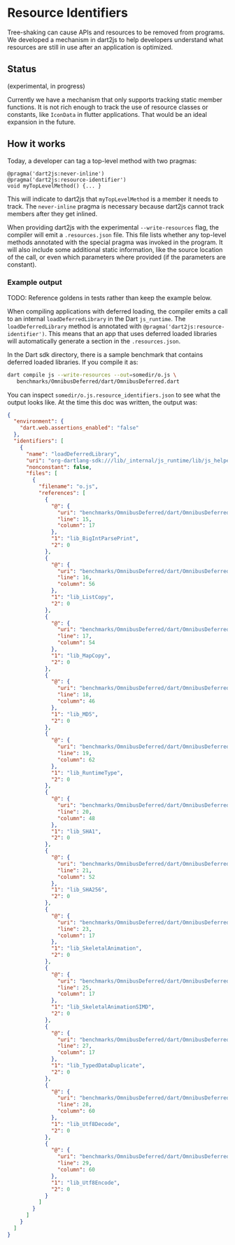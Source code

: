 # Resource Identifiers

Tree-shaking can cause APIs and resources to be removed from programs.  We
developed a mechanism in dart2js to help developers understand what resources
are still in use after an application is optimized.

## Status

(experimental, in progress)

Currently we have a mechanism that only supports tracking static member
functions. It is not rich enough to track the use of resource classes or
constants, like `IconData` in flutter applications. That would be an ideal
expansion in the future.

## How it works
Today, a developer can tag a top-level method with two pragmas:
```
@pragma('dart2js:never-inline')
@pragma('dart2js:resource-identifier')
void myTopLevelMethod() {... }
```

This will indicate to dart2js that `myTopLevelMethod` is a member it needs to
track. The `never-inline` pragma is necessary because dart2js cannot track
members after they get inlined.

When providing dart2js with the experimental `--write-resources` flag, the
compiler will emit a `.resources.json` file. This file lists whether any
top-level methods annotated with the special pragma was invoked in the program.
It will also include some additional static information, like the source
location of the call, or even which parameters where provided (if the parameters
are constant).

### Example output

TODO: Reference goldens in tests rather than keep the example below.

When compiling applications with deferred loading, the compiler emits a call to
an internal `loadDeferredLibrary` in the Dart `js_runtime`. The
`loadDeferredLibrary` method is annotated with
`@pragma('dart2js:resource-identifier')`. This means that an app that uses
deferred loaded libraries will automatically generate a section in the
`.resources.json`.

In the Dart sdk directory, there is a sample benchmark that contains deferred
loaded libraries. If you compile it as:

```sh
dart compile js --write-resources --out=somedir/o.js \
   benchmarks/OmnibusDeferred/dart/OmnibusDeferred.dart
```

You can inspect `somedir/o.js.resource_identifiers.json` to see what the output
looks like. At the time this doc was written, the output was:

```json
{
  "environment": {
    "dart.web.assertions_enabled": "false"
  },
  "identifiers": [
    {
      "name": "loadDeferredLibrary",
      "uri": "org-dartlang-sdk:///lib/_internal/js_runtime/lib/js_helper.dart",
      "nonconstant": false,
      "files": [
        {
          "filename": "o.js",
          "references": [
            {
              "@": {
                "uri": "benchmarks/OmnibusDeferred/dart/OmnibusDeferred.dart",
                "line": 15,
                "column": 17
              },
              "1": "lib_BigIntParsePrint",
              "2": 0
            },
            {
              "@": {
                "uri": "benchmarks/OmnibusDeferred/dart/OmnibusDeferred.dart",
                "line": 16,
                "column": 56
              },
              "1": "lib_ListCopy",
              "2": 0
            },
            {
              "@": {
                "uri": "benchmarks/OmnibusDeferred/dart/OmnibusDeferred.dart",
                "line": 17,
                "column": 54
              },
              "1": "lib_MapCopy",
              "2": 0
            },
            {
              "@": {
                "uri": "benchmarks/OmnibusDeferred/dart/OmnibusDeferred.dart",
                "line": 18,
                "column": 46
              },
              "1": "lib_MD5",
              "2": 0
            },
            {
              "@": {
                "uri": "benchmarks/OmnibusDeferred/dart/OmnibusDeferred.dart",
                "line": 19,
                "column": 62
              },
              "1": "lib_RuntimeType",
              "2": 0
            },
            {
              "@": {
                "uri": "benchmarks/OmnibusDeferred/dart/OmnibusDeferred.dart",
                "line": 20,
                "column": 48
              },
              "1": "lib_SHA1",
              "2": 0
            },
            {
              "@": {
                "uri": "benchmarks/OmnibusDeferred/dart/OmnibusDeferred.dart",
                "line": 21,
                "column": 52
              },
              "1": "lib_SHA256",
              "2": 0
            },
            {
              "@": {
                "uri": "benchmarks/OmnibusDeferred/dart/OmnibusDeferred.dart",
                "line": 23,
                "column": 17
              },
              "1": "lib_SkeletalAnimation",
              "2": 0
            },
            {
              "@": {
                "uri": "benchmarks/OmnibusDeferred/dart/OmnibusDeferred.dart",
                "line": 25,
                "column": 17
              },
              "1": "lib_SkeletalAnimationSIMD",
              "2": 0
            },
            {
              "@": {
                "uri": "benchmarks/OmnibusDeferred/dart/OmnibusDeferred.dart",
                "line": 27,
                "column": 17
              },
              "1": "lib_TypedDataDuplicate",
              "2": 0
            },
            {
              "@": {
                "uri": "benchmarks/OmnibusDeferred/dart/OmnibusDeferred.dart",
                "line": 28,
                "column": 60
              },
              "1": "lib_Utf8Decode",
              "2": 0
            },
            {
              "@": {
                "uri": "benchmarks/OmnibusDeferred/dart/OmnibusDeferred.dart",
                "line": 29,
                "column": 60
              },
              "1": "lib_Utf8Encode",
              "2": 0
            }
          ]
        }
      ]
    }
  ]
}
```
